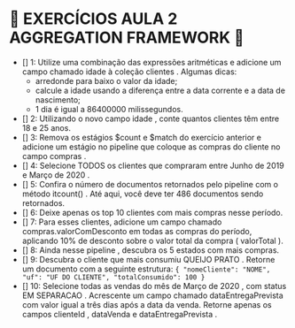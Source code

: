 # :rocket: EXERCÍCIOS AULA 2 AGGREGATION FRAMEWORK :game_die:

- [] 1: Utilize uma combinação das expressões aritméticas e adicione um campo chamado idade à coleção clientes . Algumas dicas:
  - arredonde para baixo o valor da idade;
  - calcule a idade usando a diferença entre a data corrente e a data de nascimento;
  - 1 dia é igual a 86400000 milissegundos.
- [] 2: Utilizando o novo campo idade , conte quantos clientes têm entre 18 e 25 anos.
- [] 3: Remova os estágios $count e $match do exercício anterior e adicione um estágio no pipeline que coloque as compras do cliente no campo compras .
- [] 4: Selecione TODOS os clientes que compraram entre Junho de 2019 e Março de 2020 .
- [] 5: Confira o número de documentos retornados pelo pipeline com o método itcount() . Até aqui, você deve ter 486 documentos sendo retornados.
- [] 6: Deixe apenas os top 10 clientes com mais compras nesse período.
- [] 7: Para esses clientes, adicione um campo chamado compras.valorComDesconto em todas as compras do período, aplicando 10% de desconto sobre o valor total da compra ( valorTotal ).
- [] 8: Ainda nesse pipeline , descubra os 5 estados com mais compras.
- [] 9: Descubra o cliente que mais consumiu QUEIJO PRATO . Retorne um documento com a seguinte estrutura: `{ "nomeCliente": "NOME", "uf": "UF DO CLIENTE", "totalConsumido": 100 }`
- [] 10: Selecione todas as vendas do mês de Março de 2020 , com status EM SEPARACAO . Acrescente um campo chamado dataEntregaPrevista com valor igual a três dias após a data da venda. Retorne apenas os campos clienteId , dataVenda e dataEntregaPrevista .
